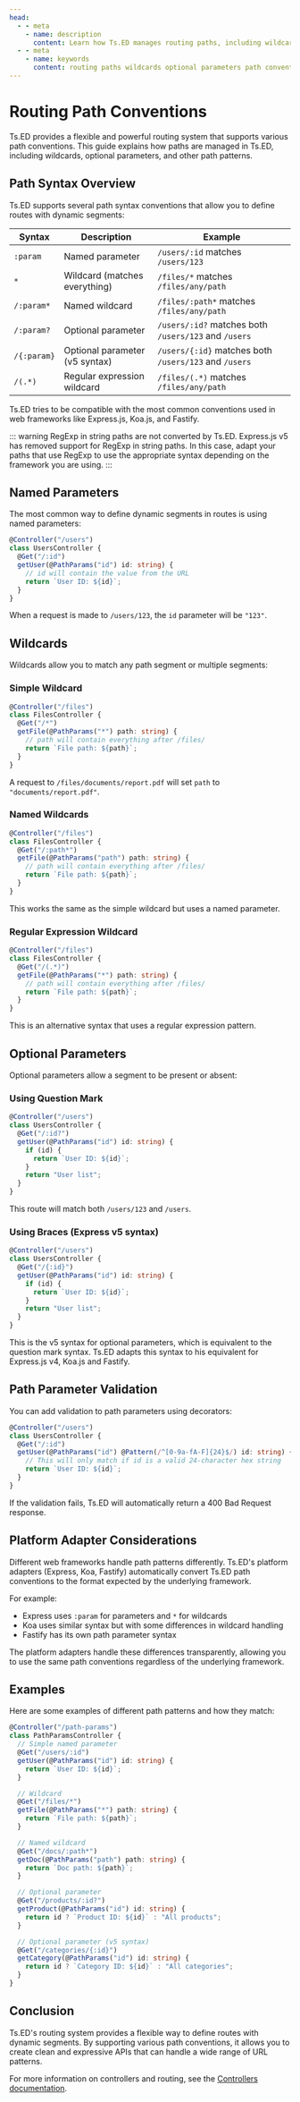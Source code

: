 ```yaml
---
head:
  - - meta
    - name: description
      content: Learn how Ts.ED manages routing paths, including wildcards, optional parameters, and other path conventions.
  - - meta
    - name: keywords
      content: routing paths wildcards optional parameters path conventions ts.ed typescript node.js javascript decorators mvc
---
```


# Routing Path Conventions

Ts.ED provides a flexible and powerful routing system that supports various path conventions. This guide explains how
paths are managed in Ts.ED, including wildcards, optional parameters, and other path patterns.

## Path Syntax Overview

Ts.ED supports several path syntax conventions that allow you to define routes with dynamic segments:

| Syntax      | Description                    | Example                                               |
| ----------- | ------------------------------ | ----------------------------------------------------- |
| `:param`    | Named parameter                | `/users/:id` matches `/users/123`                     |
| `*`         | Wildcard (matches everything)  | `/files/*` matches `/files/any/path`                  |
| `/:param*`  | Named wildcard                 | `/files/:path*` matches `/files/any/path`             |
| `/:param?`  | Optional parameter             | `/users/:id?` matches both `/users/123` and `/users`  |
| `/{:param}` | Optional parameter (v5 syntax) | `/users/{:id}` matches both `/users/123` and `/users` |
| `/(.*)`     | Regular expression wildcard    | `/files/(.*)` matches `/files/any/path`               |

Ts.ED tries to be compatible with the most common conventions used in web frameworks like Express.js, Koa.js, and
Fastify.

::: warning
RegExp in string paths are not converted by Ts.ED. Express.js v5 has removed support for RegExp in string paths.
In this case, adapt your paths that use RegExp to use the appropriate syntax depending on the framework you are using.
:::

## Named Parameters

The most common way to define dynamic segments in routes is using named parameters:

```typescript
@Controller("/users")
class UsersController {
  @Get("/:id")
  getUser(@PathParams("id") id: string) {
    // id will contain the value from the URL
    return `User ID: ${id}`;
  }
}
```

When a request is made to `/users/123`, the `id` parameter will be `"123"`.

## Wildcards

Wildcards allow you to match any path segment or multiple segments:

### Simple Wildcard

```typescript
@Controller("/files")
class FilesController {
  @Get("/*")
  getFile(@PathParams("*") path: string) {
    // path will contain everything after /files/
    return `File path: ${path}`;
  }
}
```

A request to `/files/documents/report.pdf` will set `path` to `"documents/report.pdf"`.

### Named Wildcards

```typescript
@Controller("/files")
class FilesController {
  @Get("/:path*")
  getFile(@PathParams("path") path: string) {
    // path will contain everything after /files/
    return `File path: ${path}`;
  }
}
```

This works the same as the simple wildcard but uses a named parameter.

### Regular Expression Wildcard

```typescript
@Controller("/files")
class FilesController {
  @Get("/(.*)")
  getFile(@PathParams("*") path: string) {
    // path will contain everything after /files/
    return `File path: ${path}`;
  }
}
```

This is an alternative syntax that uses a regular expression pattern.

## Optional Parameters

Optional parameters allow a segment to be present or absent:

### Using Question Mark

```typescript
@Controller("/users")
class UsersController {
  @Get("/:id?")
  getUser(@PathParams("id") id: string) {
    if (id) {
      return `User ID: ${id}`;
    }
    return "User list";
  }
}
```

This route will match both `/users/123` and `/users`.

### Using Braces (Express v5 syntax)

```typescript
@Controller("/users")
class UsersController {
  @Get("/{:id}")
  getUser(@PathParams("id") id: string) {
    if (id) {
      return `User ID: ${id}`;
    }
    return "User list";
  }
}
```

This is the v5 syntax for optional parameters, which is equivalent to the question mark syntax. Ts.ED adapts this syntax
to his equivalent
for Express.js v4, Koa.js and Fastify.

## Path Parameter Validation

You can add validation to path parameters using decorators:

```typescript
@Controller("/users")
class UsersController {
  @Get("/:id")
  getUser(@PathParams("id") @Pattern(/^[0-9a-fA-F]{24}$/) id: string) {
    // This will only match if id is a valid 24-character hex string
    return `User ID: ${id}`;
  }
}
```

If the validation fails, Ts.ED will automatically return a 400 Bad Request response.

## Platform Adapter Considerations

Different web frameworks handle path patterns differently. Ts.ED's platform adapters (Express, Koa, Fastify)
automatically convert Ts.ED path conventions to the format expected by the underlying framework.

For example:

- Express uses `:param` for parameters and `*` for wildcards
- Koa uses similar syntax but with some differences in wildcard handling
- Fastify has its own path parameter syntax

The platform adapters handle these differences transparently, allowing you to use the same path conventions regardless
of the underlying framework.

## Examples

Here are some examples of different path patterns and how they match:

```typescript
@Controller("/path-params")
class PathParamsController {
  // Simple named parameter
  @Get("/users/:id")
  getUser(@PathParams("id") id: string) {
    return `User ID: ${id}`;
  }

  // Wildcard
  @Get("/files/*")
  getFile(@PathParams("*") path: string) {
    return `File path: ${path}`;
  }

  // Named wildcard
  @Get("/docs/:path*")
  getDoc(@PathParams("path") path: string) {
    return `Doc path: ${path}`;
  }

  // Optional parameter
  @Get("/products/:id?")
  getProduct(@PathParams("id") id: string) {
    return id ? `Product ID: ${id}` : "All products";
  }

  // Optional parameter (v5 syntax)
  @Get("/categories/{:id}")
  getCategory(@PathParams("id") id: string) {
    return id ? `Category ID: ${id}` : "All categories";
  }
}
```

## Conclusion

Ts.ED's routing system provides a flexible way to define routes with dynamic segments. By supporting various path
conventions, it allows you to create clean and expressive APIs that can handle a wide range of URL patterns.

For more information on controllers and routing, see the [Controllers documentation](./controllers.md).
